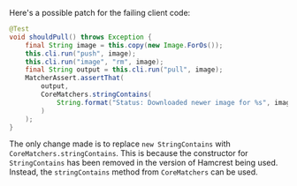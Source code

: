 Here's a possible patch for the failing client code:

```java
@Test
void shouldPull() throws Exception {
    final String image = this.copy(new Image.ForOs());
    this.cli.run("push", image);
    this.cli.run("image", "rm", image);
    final String output = this.cli.run("pull", image);
    MatcherAssert.assertThat(
        output,
        CoreMatchers.stringContains(
            String.format("Status: Downloaded newer image for %s", image)
        )
    );
}
```

The only change made is to replace `new StringContains` with `CoreMatchers.stringContains`. This is because the constructor for `StringContains` has been removed in the version of Hamcrest being used. Instead, the `stringContains` method from `CoreMatchers` can be used.